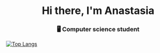 

<h1 align="center">Hi there, I'm Anastasia</a> 
<h3 align="center"> 🖥 Computer science student</h3>

[![Top Langs](https://github-readme-stats.vercel.app/api/top-langs/?username=anuraghazra)](https://github.com/anuraghazra/github-readme-stats)
